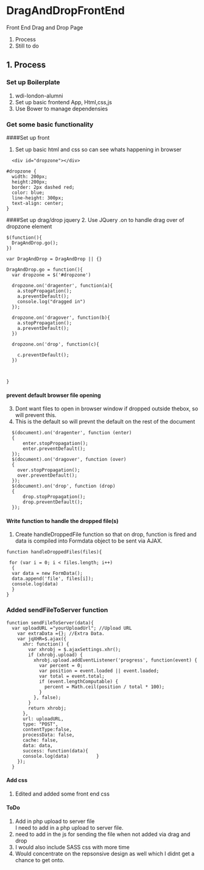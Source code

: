 # DragAndDropFrontEnd
Front End Drag and Drop Page

1. Process
2. Still to do 


## 1. Process

### Set up Boilerplate
1. wdi-london-alumni
2. Set up basic frontend App, Html,css,js
3. Use Bower to manage dependensies

### Get some basic functionality

####Set up front
1. Set up basic html and css so can see whats happening in browser

```
  <div id="dropzone"></div>

```
```
#dropzone {
  width: 200px;
  height:200px;
  border: 2px dashed red;
  color: blue;
  line-height: 300px;
  text-align: center;
}
```

####Set up drag/drop jquery
2. Use JQuery .on to handle drag over of dropzone element


```
$(function(){
  DragAndDrop.go();
})

var DragAndDrop = DragAndDrop || {} 

DragAndDrop.go = function(){
  var dropzone = $('#dropzone')

  dropzone.on('dragenter', function(a){
    a.stopPropagation();
    a.preventDefault();
    console.log("dragged in")
  });

  dropzone.on('dragover', function(b){
    a.stopPropagation();
    a.preventDefault();
  })

  dropzone.on('drop', function(c){

    c.preventDefault();
  })



}
```

#### prevent default browser file opening
3. Dont want files to open in browser window if dropped outside thebox, so will prevent this.
4. This is the default so will prevnt the default on the rest of the document

```
  $(document).on('dragenter', function (enter) 
  {
      enter.stopPropagation();
      enter.preventDefault();
  });
  $(document).on('dragover', function (over) 
  {
    over.stopPropagation();
    over.preventDefault();
  });
  $(document).on('drop', function (drop) 
  {
      drop.stopPropagation();
      drop.preventDefault();
  });
```

#### Write function to handle the dropped file(s)
1. Create handleDroppedFile function so that on drop, function is fired and data is compiled into Formdata object to be sent via AJAX.

```
function handleDroppedFiles(files){

 for (var i = 0; i < files.length; i++) 
  {
  var data = new FormData();
  data.append('file', files[i]); 
  console.log(data)    
  }
}
```
### Added sendFileToServer function

```
function sendFileToServer(data){
  var uploadURL ="yourUploadUrl"; //Upload URL
    var extraData ={}; //Extra Data.
    var jqXHR=$.ajax({
      xhr: function() {
        var xhrobj = $.ajaxSettings.xhr();
        if (xhrobj.upload) {
          xhrobj.upload.addEventListener('progress', function(event) {
            var percent = 0;
            var position = event.loaded || event.loaded;
            var total = event.total;
            if (event.lengthComputable) {
              percent = Math.ceil(position / total * 100);
            }
          }, false);
        }
        return xhrobj;
      },
      url: uploadURL,
      type: "POST",
      contentType:false,
      processData: false,
      cache: false,
      data: data,
      success: function(data){
      console.log(data)          }
    }); 
  }

```
#### Add css
1. Edited and added some front end css 

#### ToDo
1. Add in php upload to server file<br>
I need to add in a php upload to server file. 
2. need to add in the js for sending the file when not added via drag and drop
3. I would also include SASS css with more time
4. Would concentrate on the repsonsive design as well which I didnt get a chance to get onto.
